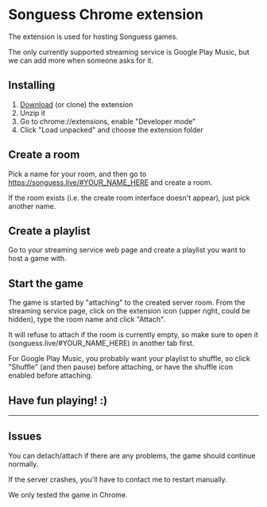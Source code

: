 # Songuess Chrome extension

The extension is used for hosting Songuess games.

The only currently supported streaming service is Google Play Music, but we can add more when someone asks for it.

## Installing

1. [Download](https://github.com/tgrbin/songuess_chrome_extension/archive/master.zip) (or clone) the extension
2. Unzip it
3. Go to chrome://extensions, enable "Developer mode"
4. Click "Load unpacked" and choose the extension folder

## Create a room

Pick a name for your room, and then go to https://songuess.live/#YOUR_NAME_HERE and create a room.

If the room exists (i.e. the create room interface doesn't appear), just pick another name.

## Create a playlist

Go to your streaming service web page and create a playlist you want to host a game with.

## Start the game

The game is started by "attaching" to the created server room. From the streaming service page, click on the extension icon (upper right, could be hidden), type the room name and click "Attach".

It will refuse to attach if the room is currently empty, so make sure to open it (songuess.live/#YOUR_NAME_HERE) in another tab first.

For Google Play Music, you probably want your playlist to shuffle, so click "Shuffle" (and then pause) before attaching, or have the shuffle icon enabled before attaching.

## Have fun playing! :)

---

## Issues

You can detach/attach if there are any problems, the game should continue normally.

If the server crashes, you'll have to contact me to restart manually.

We only tested the game in Chrome.
